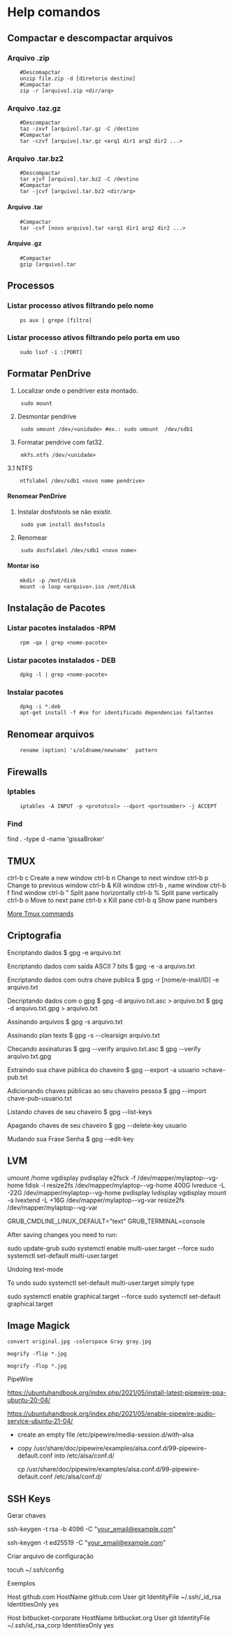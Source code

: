 # Help comandos


## Compactar e descompactar arquivos

### Arquivo .zip
    
        #Descomapctar
        unzip file.zip -d [diretorio destino]
        #Compactar
        zip -r [arquivo].zip <dir/arq>

### Arquivo .taz.gz

        #Descompactar
        taz -zxvf [arquivo].tar.gz -C /destino
        #Compactar
        tar -czvf [arquivo].tar.gz <arq1 dir1 arq2 dir2 ...>

### Arquivo .tar.bz2

        #Descompactar
        tar xjvf [arquivo].tar.bz2 -C /destino
        #Compactar
        tar -jcvf [arquivo].tar.bz2 <dir/arq>

#### Arquivo .tar

        #Compactar
        tar -cvf [novo arquivo].tar <arq1 dir1 arq2 dir2 ...>

#### Arquivo .gz

        #Compactar
        gzip [arquivo].tar

## Processos

### Listar processo ativos filtrando pelo nome

        ps aux | grepe [filtro]

### Listar processo ativos filtrando pelo porta em uso

        sudo lsof -i :[PORT]    

## Formatar PenDrive


1. Localizar onde o pendriver esta montado.

        sudo mount

2. Desmontar pendrive

        sudo umount /dev/<unidade> #ex.: sudo umount  /dev/sdb1

3. Formatar pendrive com fat32.

        mkfs.ntfs /dev/<unidade>

3.1 NTFS

        ntfslabel /dev/sdb1 <novo nome pendrive> 

#### Renomear PenDrive

1. Instalar dosfstools se não existir.
    
        sudo yum install dosfstools

2. Renomear

        sudo dosfslabel /dev/sdb1 <novo nome>

#### Montar iso

        mkdir -p /mnt/disk
        mount -o loop <arquivo>.iso /mnt/disk
 

## Instalação de Pacotes

### Listar pacotes instalados -RPM

        rpm -qa | grep <nome-pacote>
    
### Listar pacotes instalados - DEB

        dpkg -l | grep <nome-pacote>

### Instalar pacotes

        dpkg -i *.deb
        apt-get install -f #se for identificado dependencias faltantes 

## Renomear arquivos

        rename (option) 's/oldname/newname'  pattern


## Firewalls

### Iptables

        iptables -A INPUT -p <prototcol> --dport <portnumber> -j ACCEPT

### Find

find . -type d -name 'gissaBroker'

## TMUX

ctrl-b c   Create a new window
ctrl-b n   Change to next window
ctrl-b p   Change to previous window
ctrl-b &   Kill window
ctrl-b ,   name window
ctrl-b f   find window
ctrl-b "   Split pane horizontally
ctrl-b %   Split pane vertically
ctrl-b o   Move to next pane
ctrl-b x   Kill pane
ctrl-b q   Show pane numbers

[More Tmux commands](https://gist.github.com/MohamedAlaa/2961058)


## Criptografia

Encriptando dados
$ gpg -e arquivo.txt

Encriptando dados com saída ASCII 7 bits
$ gpg -e -a arquivo.txt

Encriptando dados com outra chave publica
$ gpg -r [nome/e-mail/ID] -e arquivo.txt

Decriptando dados com o gpg
$ gpg -d arquivo.txt.asc > arquivo.txt
$ gpg -d arquivo.txt.gpg > arquivo.txt

Assinando arquivos
$ gpg -s arquivo.txt

Assinando plan texts
$ gpg -s --clearsign arquivo.txt

Checando assinaturas
$ gpg --verify arquivo.txt.asc
$ gpg --verify arquivo.txt.gpg

Extraindo sua chave pública do chaveiro
$ gpg --export -a usuario >chave-pub.txt

Adicionando chaves públicas ao seu chaveiro pessoa
$ gpg --import chave-pub-usuario.txt

Listando chaves de seu chaveiro
$ gpg --list-keys

Apagando chaves de seu chaveiro
$ gpg --delete-key usuario

Mudando sua Frase Senha
$ gpg --edit-key

## LVM

  umount /home
  vgdisplay 
  pvdisplay 
  e2fsck -f /dev/mapper/mylaptop--vg-home 
  fdisk -l
  resize2fs /dev/mapper/mylaptop--vg-home 400G
  lvreduce -L -22G /dev/mapper/mylaptop--vg-home
  pvdisplay
  lvdisplay
  vgdisplay
  mount -a
  lvextend -L +16G /dev/mapper/mylaptop--vg-var
  resize2fs /dev/mapper/mylaptop--vg-var


GRUB_CMDLINE_LINUX_DEFAULT="text"
GRUB_TERMINAL=console

After saving changes you need to run:

sudo update-grub
sudo systemctl enable multi-user.target --force
sudo systemctl set-default multi-user.target

Undoing text-mode

To undo sudo systemctl set-default multi-user.target simply type

sudo systemctl enable graphical.target --force
sudo systemctl set-default graphical.target 

## Image Magick

```
convert original.jpg -colorspace Gray gray.jpg
```

```
mogrify -flip *.jpg

mogrify -flop *.jpg
```

PipeWire

https://ubuntuhandbook.org/index.php/2021/05/install-latest-pipewire-ppa-ubuntu-20-04/

https://ubuntuhandbook.org/index.php/2021/05/enable-pipewire-audio-service-ubuntu-21-04/

* create an empty file /etc/pipewire/media-session.d/with-alsa

* copy /usr/share/doc/pipewire/examples/alsa.conf.d/99-pipewire-default.conf
  into /etc/alsa/conf.d/
  
  cp /usr/share/doc/pipewire/examples/alsa.conf.d/99-pipewire-default.conf /etc/alsa/conf.d/


## SSH Keys

Gerar chaves

ssh-keygen -t rsa -b 4096 -C "your_email@example.com"

ssh-keygen -t ed25519 -C "your_email@example.com"

Criar arquivo de configuração

tocuh ~/.ssh/config

Exemplos

Host github.com
	HostName github.com
	User git
	IdentityFile ~/.ssh/_id_rsa
	IdentitiesOnly yes
  
Host bitbucket-corporate
	HostName bitbucket.org
    User git
    IdentityFile ~/.ssh/id_rsa_corp
    IdentitiesOnly yes



